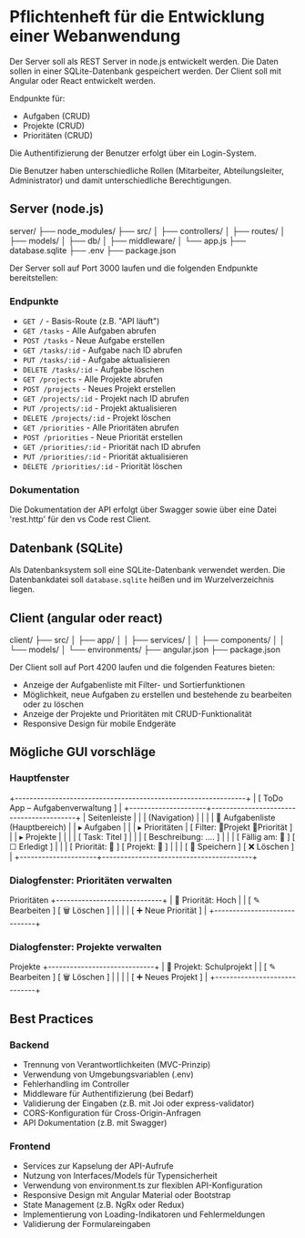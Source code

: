 # Pflichtenheft für die Entwicklung einer Webanwendung

Der Server soll als REST Server in node.js entwickelt werden. Die Daten sollen in einer SQLite-Datenbank gespeichert werden. Der Client soll mit Angular oder React entwickelt werden.

Endpunkte für:
- Aufgaben (CRUD)
- Projekte (CRUD)
- Prioritäten (CRUD)

Die Authentifizierung der Benutzer erfolgt über ein Login-System. 

Die Benutzer haben unterschiedliche Rollen (Mitarbeiter, Abteilungsleiter, Administrator) und damit unterschiedliche Berechtigungen.


## Server (node.js)

server/
├── node_modules/
├── src/
│   ├── controllers/
│   ├── routes/
│   ├── models/
│   ├── db/
│   ├── middleware/
│   └── app.js
├── database.sqlite
├── .env
├── package.json

Der Server soll auf Port 3000 laufen und die folgenden Endpunkte bereitstellen:

### Endpunkte

- `GET /` - Basis-Route (z.B. "API läuft")
- `GET /tasks` - Alle Aufgaben abrufen
- `POST /tasks` - Neue Aufgabe erstellen    
- `GET /tasks/:id` - Aufgabe nach ID abrufen
- `PUT /tasks/:id` - Aufgabe aktualisieren
- `DELETE /tasks/:id` - Aufgabe löschen
- `GET /projects` - Alle Projekte abrufen
- `POST /projects` - Neues Projekt erstellen
- `GET /projects/:id` - Projekt nach ID abrufen
- `PUT /projects/:id` - Projekt aktualisieren
- `DELETE /projects/:id` - Projekt löschen      
- `GET /priorities` - Alle Prioritäten abrufen
- `POST /priorities` - Neue Priorität erstellen
- `GET /priorities/:id` - Priorität nach ID abrufen
- `PUT /priorities/:id` - Priorität aktualisieren
- `DELETE /priorities/:id` - Priorität löschen

### Dokumentation

Die Dokumentation der API erfolgt über Swagger sowie über eine Datei 'rest.http' für den vs Code rest Client.


## Datenbank (SQLite)

Als Datenbanksystem soll eine SQLite-Datenbank verwendet werden. Die Datenbankdatei soll `database.sqlite` heißen und im Wurzelverzeichnis liegen.


## Client (angular oder react)

client/
├── src/
│   ├── app/
│   │   ├── services/
│   │   ├── components/
│   │   └── models/
│   └── environments/
├── angular.json
├── package.json

Der Client soll auf Port 4200 laufen und die folgenden Features bieten:
- Anzeige der Aufgabenliste mit Filter- und Sortierfunktionen
- Möglichkeit, neue Aufgaben zu erstellen und bestehende zu bearbeiten oder zu löschen
- Anzeige der Projekte und Prioritäten mit CRUD-Funktionalität
- Responsive Design für mobile Endgeräte

## Mögliche GUI vorschläge

### Hauptfenster

+---------------------------------------------------------------+
|                  [ ToDo App – Aufgabenverwaltung ]           |
+---------------------+-----------------------------------------+
| Seitenleiste        |                                         |
| (Navigation)        |                                         |
|                     |   🔲 Aufgabenliste (Hauptbereich)       |
| ▸ Aufgaben          |                                         |
| ▸ Prioritäten       |   [ Filter: 🔽Projekt 🔽Priorität ]      |
| ▸ Projekte          |                                         |
|                     |   [ Task: Titel ]                       |
|                     |   [ Beschreibung: .... ]               |
|                     |   [ Fällig am: 📅  ] [ ☐ Erledigt ]     |
|                     |   [ Priorität: 🔽 ] [ Projekt: 🔽 ]     |
|                     |   [ 💾 Speichern ] [ ❌ Löschen ]       |
+---------------------+-----------------------------------------+

### Dialogfenster: Prioritäten verwalten

Prioritäten
+-----------------------------+
| 🔽 Priorität: Hoch          |
| [ ✎ Bearbeiten ] [ 🗑 Löschen ] |
|                             |
| [ ➕ Neue Priorität ]        |
+-----------------------------+

### Dialogfenster: Projekte verwalten

Projekte
+-----------------------------+
| 🔽 Projekt: Schulprojekt    |
| [ ✎ Bearbeiten ] [ 🗑 Löschen ] |
|                             |
| [ ➕ Neues Projekt ]         |
+-----------------------------+

## Best Practices

### Backend

- Trennung von Verantwortlichkeiten (MVC-Prinzip)
- Verwendung von Umgebungsvariablen (.env)
- Fehlerhandling im Controller
- Middleware für Authentifizierung (bei Bedarf)
- Validierung der Eingaben (z.B. mit Joi oder express-validator)
- CORS-Konfiguration für Cross-Origin-Anfragen
- API Dokumentation (z.B. mit Swagger)



### Frontend

- Services zur Kapselung der API-Aufrufe
- Nutzung von Interfaces/Models für Typensicherheit
- Verwendung von environment.ts zur flexiblen API-Konfiguration
- Responsive Design mit Angular Material oder Bootstrap
- State Management (z.B. NgRx oder Redux)
- Implementierung von Loading-Indikatoren und Fehlermeldungen
- Validierung der Formulareingaben


